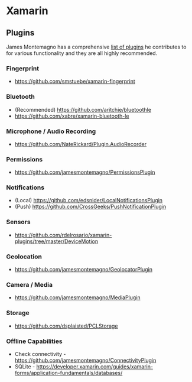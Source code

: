 # Xamarin

## Plugins

James Montemagno has a comprehensive [list of plugins](https://github.com/jamesmontemagno/Xamarin.Plugins#my-current-plugins-for-xamarin) he contributes to for various functionality and they are all highly recommended.

### Fingerprint

* https://github.com/smstuebe/xamarin-fingerprint 

### Bluetooth

* (Recommended) https://github.com/aritchie/bluetoothle
* https://github.com/xabre/xamarin-bluetooth-le

### Microphone / Audio Recording

* https://github.com/NateRickard/Plugin.AudioRecorder

### Permissions

* https://github.com/jamesmontemagno/PermissionsPlugin

### Notifications

* (Local) https://github.com/edsnider/LocalNotificationsPlugin
* (Push) https://github.com/CrossGeeks/PushNotificationPlugin

### Sensors

* https://github.com/rdelrosario/xamarin-plugins/tree/master/DeviceMotion

### Geolocation

* https://github.com/jamesmontemagno/GeolocatorPlugin

### Camera / Media

* https://github.com/jamesmontemagno/MediaPlugin

### Storage

* https://github.com/dsplaisted/PCLStorage

### Offline Capabilities

* Check connectivity - https://github.com/jamesmontemagno/ConnectivityPlugin
* SQLite - https://developer.xamarin.com/guides/xamarin-forms/application-fundamentals/databases/
